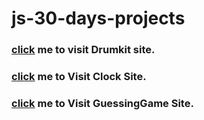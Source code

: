 # js-30-days-projects
 
### [click](https://admiralanne-drumkit.netlify.app/) me to visit Drumkit site.

### [click](https://admiralanne-jsclock.netlify.app/) me to Visit Clock Site.

### [click](https://bejewelled-seahorse-b5cee9.netlify.app/) me to Visit GuessingGame Site.

